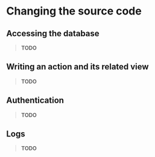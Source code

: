 # Changing the source code

## Accessing the database

> **TODO**

## Writing an action and its related view

> **TODO**

## Authentication

> **TODO**

## Logs

> **TODO**
